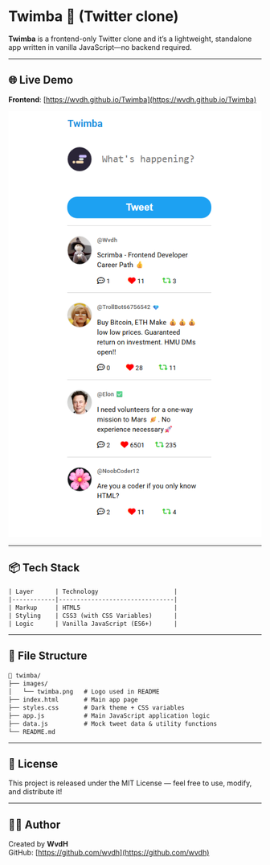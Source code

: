 # Twimba 🚀 (Twitter clone)

**Twimba** is a frontend-only Twitter clone and it’s a lightweight, standalone app written in vanilla JavaScript—no backend required.

---

## 🌐 Live Demo

**Frontend**: [https://wvdh.github.io/Twimba](https://wvdh.github.io/Twimba)

![Twimba logo](images/twimba.png)

---

## 📦 Tech Stack

```
| Layer      | Technology                     |
|------------|--------------------------------|
| Markup     | HTML5                          |
| Styling    | CSS3 (with CSS Variables)      |
| Logic      | Vanilla JavaScript (ES6+)      |

```

---
## 🧩 File Structure
```
📁 twimba/
├── images/
│   └── twimba.png   # Logo used in README
├── index.html       # Main app page
├── styles.css       # Dark theme + CSS variables
├── app.js           # Main JavaScript application logic
├── data.js          # Mock tweet data & utility functions
└── README.md
```

---
## 📝 License
This project is released under the MIT License — feel free to use, modify, and distribute it!

---

## 🙋‍♂️ Author

Created by **WvdH**    
GitHub: [https://github.com/wvdh](https://github.com/wvdh)
